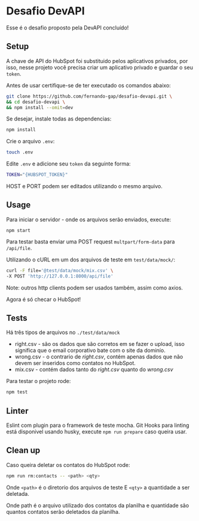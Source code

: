 # Desafio DevAPI

Esse é o desafio proposto pela DevAPI concluído!

## Setup
A chave de API do HubSpot foi substituido pelos aplicativos privados, por isso, nesse projeto você precisa criar um aplicativo privado e guardar o seu `token`.

Antes de usar certifique-se de ter executado os comandos abaixo:
```sh
git clone https://github.com/fernando-gap/desafio-devapi.git \
&& cd desafio-devapi \
&& npm install --omit=dev
```

Se desejar, instale todas as dependencias:
```sh
npm install
```

Crie o arquivo `.env`:
```sh
touch .env
```
 Edite `.env` e adicione seu `token` da seguinte forma:
```sh
TOKEN="{HUBSPOT_TOKEN}"
```

HOST e PORT podem ser editados utilizando o mesmo arquivo.

## Usage
Para iniciar o servidor - onde os arquivos serão enviados, execute:
```
npm start
```

Para testar basta enviar uma POST request `multpart/form-data` para `/api/file`.

Utilizando o cURL em um dos arquivos de teste em `test/data/mock/`:
```sh
curl -F file='@test/data/mock/mix.csv' \
-X POST 'http://127.0.0.1:8000/api/file'
```
Note: outros http clients podem ser usados também, assim como axios.

Agora é só checar o HubSpot!

## Tests
Há três tipos de arquivos no `./test/data/mock`
- right.csv - são os dados que são corretos em se fazer o upload, isso significa que o email corporativo bate com o site da dominío.
- wrong.csv - o contrario de *right.csv*, contém apenas dados que não devem ser inseridos como contatos no HubSpot. 
- mix.csv - contém dados tanto do *right.csv* quanto do *wrong.csv*

Para testar o projeto rode:
```sh
npm test
```

## Linter
Eslint com plugin para o framework de teste mocha. Git Hooks para linting está disponivel usando husky, execute `npm run prepare` caso queira usar.

## Clean up

Caso queira deletar os contatos do HubSpot rode:
```sh
npm run rm:contacts -- <path> <qty>
```

Onde `<path>` é o diretorio dos arquivos de teste
E `<qty>` a quantidade a ser deletada.

Onde path é o arquivo utilizado dos contatos da planilha e quantidade são quantos contatos serão deletados da planilha.
